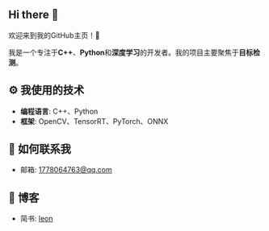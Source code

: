 ## Hi there 👋

<!--
**leon0514/leon0514** is a ✨ _special_ ✨ repository because its `README.md` (this file) appears on your GitHub profile.

Here are some ideas to get you started:

- 🔭 I’m currently working on ...
- 🌱 I’m currently learning ...
- 👯 I’m looking to collaborate on ...
- 🤔 I’m looking for help with ...
- 💬 Ask me about ...
- 📫 How to reach me: ...
- 😄 Pronouns: ...
- ⚡ Fun fact: ...
-->

欢迎来到我的GitHub主页！🎉

我是一个专注于**C++**、**Python**和**深度学习**的开发者。我的项目主要聚焦于**目标检测**。
  
## ⚙️ 我使用的技术

- **编程语言**: C++、Python
- **框架**: OpenCV、TensorRT、PyTorch、ONNX

## 🌱 如何联系我

- 邮箱: [1778064763@qq.com](1778064763@qq.com)

## 📂 博客
- 简书: [leon](https://www.jianshu.com/u/b249e2414aa4)

